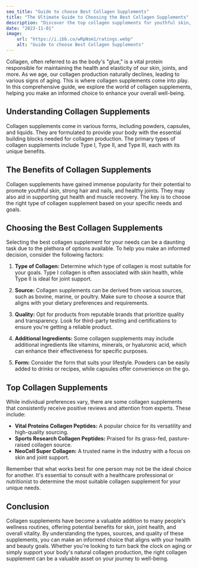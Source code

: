 ```yaml
---
seo_title: "Guide to choose Best Collagen Supplements"
title: "The Ultimate Guide to Choosing the Best Collagen Supplements"
description: "Discover the top collagen supplements for youthful skin, strong bones, and overall wellness. Make an informed choice with our expert guide."
date: "2023-11-01"
image:
    url: "https://i.ibb.co/wRpNsm1/ratings.webp"
    alt: "Guide to choose Best Collagen Supplements"
---
```


Collagen, often referred to as the body's "glue," is a vital protein responsible for maintaining the health and elasticity of our skin, joints, and more. As we age, our collagen production naturally declines, leading to various signs of aging. This is where collagen supplements come into play. In this comprehensive guide, we explore the world of collagen supplements, helping you make an informed choice to enhance your overall well-being.

## Understanding Collagen Supplements

Collagen supplements come in various forms, including powders, capsules, and liquids. They are formulated to provide your body with the essential building blocks needed for collagen production. The primary types of collagen supplements include Type I, Type II, and Type III, each with its unique benefits.

## The Benefits of Collagen Supplements

Collagen supplements have gained immense popularity for their potential to promote youthful skin, strong hair and nails, and healthy joints. They may also aid in supporting gut health and muscle recovery. The key is to choose the right type of collagen supplement based on your specific needs and goals.

## Choosing the Best Collagen Supplements

Selecting the best collagen supplement for your needs can be a daunting task due to the plethora of options available. To help you make an informed decision, consider the following factors:

1. **Type of Collagen:** Determine which type of collagen is most suitable for your goals. Type I collagen is often associated with skin health, while Type II is ideal for joint support.

2. **Source:** Collagen supplements can be derived from various sources, such as bovine, marine, or poultry. Make sure to choose a source that aligns with your dietary preferences and requirements.

3. **Quality:** Opt for products from reputable brands that prioritize quality and transparency. Look for third-party testing and certifications to ensure you're getting a reliable product.

4. **Additional Ingredients:** Some collagen supplements may include additional ingredients like vitamins, minerals, or hyaluronic acid, which can enhance their effectiveness for specific purposes.

5. **Form:** Consider the form that suits your lifestyle. Powders can be easily added to drinks or recipes, while capsules offer convenience on the go.

## Top Collagen Supplements

While individual preferences vary, there are some collagen supplements that consistently receive positive reviews and attention from experts. These include:

- **Vital Proteins Collagen Peptides:** A popular choice for its versatility and high-quality sourcing.
- **Sports Research Collagen Peptides:** Praised for its grass-fed, pasture-raised collagen source.
- **NeoCell Super Collagen:** A trusted name in the industry with a focus on skin and joint support.

Remember that what works best for one person may not be the ideal choice for another. It's essential to consult with a healthcare professional or nutritionist to determine the most suitable collagen supplement for your unique needs.

## Conclusion

Collagen supplements have become a valuable addition to many people's wellness routines, offering potential benefits for skin, joint health, and overall vitality. By understanding the types, sources, and quality of these supplements, you can make an informed choice that aligns with your health and beauty goals. Whether you're looking to turn back the clock on aging or simply support your body's natural collagen production, the right collagen supplement can be a valuable asset on your journey to well-being.